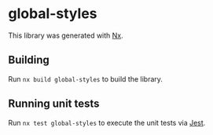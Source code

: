 # global-styles

This library was generated with [Nx](https://nx.dev).

## Building

Run `nx build global-styles` to build the library.

## Running unit tests

Run `nx test global-styles` to execute the unit tests via [Jest](https://jestjs.io).
